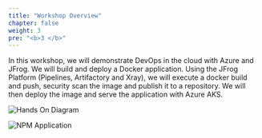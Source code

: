 ```yaml
---
title: "Workshop Overview"
chapter: false
weight: 3
pre: "<b>3 </b>"
---
```


In this workshop, we will demonstrate DevOps in the cloud with Azure and JFrog. We will build and deploy a Docker application. Using the JFrog Platform (Pipelines, Artifactory and Xray), we will execute a docker build and push, security scan the image and publish it to a repository. We will then deploy the image and serve the application with Azure AKS.

![Hands On Diagram](/images/azure-diagram-steps.png)


![NPM Application](/images/npm-app.png)

